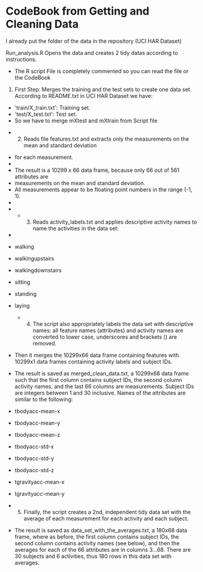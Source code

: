 CodeBook from Getting and Cleaning Data
==========================
I already put the folder of the data in the repository (UCI HAR Dataset)

Run_analysis.R Opens the data and creates 2 tidy datas according to instructions.
+ The R script File is completely commented so you can read the file or the CodeBook

1. First Step: Merges the training and the test sets to create one data set.
According to README.txt in UCI HAR Dataset we have:
 - 'train/X_train.txt': Training set.
 - 'test/X_test.txt':   Test set.
 - So we have to merge mXtest and mXtrain from Script file

* 2.  Reads file features.txt and extracts only the measurements on the mean and standard deviation
+	for each measurement.
+	
+	The result is a 10299 x 66 data frame, because only 66 out of 561 attributes are
+	measurements on the mean and standard deviation.
+	All measurements appear to be floating point numbers in the range (-1, 1).
+	
+	* 3. Reads activity_labels.txt and applies descriptive activity names to name the activities in the data set:
+	
* walking
* walkingupstairs
*	walkingdownstairs
*	sitting
*	standing
*	laying
	
	* 4. The script also appropriately labels the data set with descriptive names:
	all feature names (attributes) and activity names are converted to lower case,
	underscores and brackets () are removed.

+	Then it merges the 10299x66 data frame containing features with
	10299x1 data frames containing activity labels and subject IDs.

+	The result is saved as merged_clean_data.txt, a 10299x68 data frame
	such that the first column contains subject IDs,
	the second column activity names,
	and the last 66 columns are measurements.
	Subject IDs are integers between 1 and 30 inclusive.
	Names of the attributes are similar to the following:
	
*	tbodyacc-mean-x 
*	tbodyacc-mean-y 
*	tbodyacc-mean-z 
*	tbodyacc-std-x 
*	tbodyacc-std-y 
*	tbodyacc-std-z 
*	tgravityacc-mean-x 
*	tgravityacc-mean-y
	
* 5. Finally, the script creates a 2nd, independent tidy data set with the average
 of each measurement for each activity and each subject.
	
+	The result is saved as data_set_with_the_averages.txt, a 180x68 data frame, where as before,
	the first column contains subject IDs, the second column contains activity names (see below),
	and then the averages for each of the 66 attributes are in columns 3...68.
	There are 30 subjects and 6 activities, thus 180 rows in this data set with averages.
